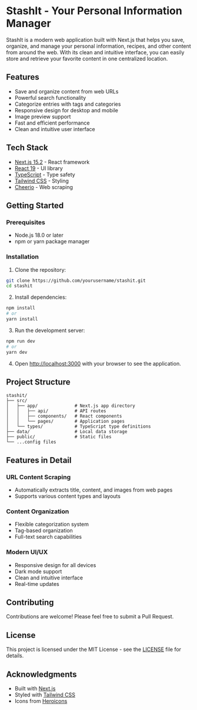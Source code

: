 # StashIt - Your Personal Information Manager

StashIt is a modern web application built with Next.js that helps you save, organize, and manage your personal information, recipes, and other content from around the web. With its clean and intuitive interface, you can easily store and retrieve your favorite content in one centralized location.

## Features

- Save and organize content from web URLs
- Powerful search functionality
- Categorize entries with tags and categories
- Responsive design for desktop and mobile
- Image preview support
- Fast and efficient performance
- Clean and intuitive user interface

## Tech Stack

- [Next.js 15.2](https://nextjs.org/) - React framework
- [React 19](https://reactjs.org/) - UI library
- [TypeScript](https://www.typescriptlang.org/) - Type safety
- [Tailwind CSS](https://tailwindcss.com/) - Styling
- [Cheerio](https://cheerio.js.org/) - Web scraping

## Getting Started

### Prerequisites

- Node.js 18.0 or later
- npm or yarn package manager

### Installation

1. Clone the repository:
```bash
git clone https://github.com/yourusername/stashit.git
cd stashit
```

2. Install dependencies:
```bash
npm install
# or
yarn install
```

3. Run the development server:
```bash
npm run dev
# or
yarn dev
```

4. Open [http://localhost:3000](http://localhost:3000) with your browser to see the application.

## Project Structure

```
stashit/
├── src/
│   ├── app/              # Next.js app directory
│   │   ├── api/          # API routes
│   │   ├── components/   # React components
│   │   └── pages/        # Application pages
│   └── types/            # TypeScript type definitions
├── data/                 # Local data storage
├── public/               # Static files
└── ...config files
```

## Features in Detail

### URL Content Scraping
- Automatically extracts title, content, and images from web pages
- Supports various content types and layouts

### Content Organization
- Flexible categorization system
- Tag-based organization
- Full-text search capabilities

### Modern UI/UX
- Responsive design for all devices
- Dark mode support
- Clean and intuitive interface
- Real-time updates

## Contributing

Contributions are welcome! Please feel free to submit a Pull Request.

## License

This project is licensed under the MIT License - see the [LICENSE](LICENSE) file for details.

## Acknowledgments

- Built with [Next.js](https://nextjs.org/)
- Styled with [Tailwind CSS](https://tailwindcss.com/)
- Icons from [Heroicons](https://heroicons.com/)
